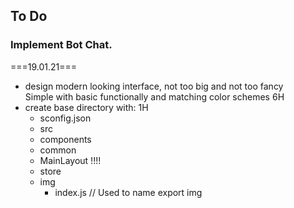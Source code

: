 ## To Do

### Implement Bot Chat. <br>
===19.01.21===<br>
* design modern looking interface, not too big and not too fancy <br>
  Simple with basic functionally and matching color schemes  6H <br>
* create base directory with: 1H <br>
  * sconfig.json <br>
  * src <br>
  * components <br>
  * common <br>
  * MainLayout  !!!! <br>
  * store <br>
  * img <br>
     - index.js  // Used to name export img <br>
